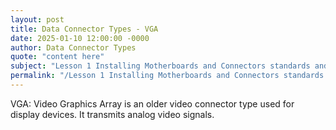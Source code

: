 ```yaml
---
layout: post
title: Data Connector Types - VGA
date: 2025-01-10 12:00:00 -0000
author: Data Connector Types
quote: "content here"
subject: "Lesson 1 Installing Motherboards and Connectors standards and specifications"
permalink: "/Lesson 1 Installing Motherboards and Connectors standards and specifications/Data Connector Types/Data Connector Types - VGA"
---
```


VGA: Video Graphics Array is an older video connector type used for display devices. It transmits analog video signals.
